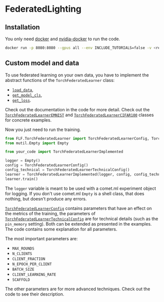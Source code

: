 # FederatedLighting

## Installation

You only need [docker](https://www.docker.com/) and [nvidia-docker](https://github.com/NVIDIA/nvidia-docker) to run the code.

```bash
docker run -p 8080:8080 --gpus all --env INCLUDE_TUTORIALS=false -v <repository directory>:/workspace -w /workspace matech96/ml-workspace python run_emnist100m_sgd_scf.py
```

## Custom model and data

To use federated learning on your own data, you have to implement the abstract functions of the `TorchFederatedLearner` class:
* [`load_data`](https://github.com/matech96/FederatedLighting/blob/master/FLF/TorchFederatedLearner.py#L192-L200),
* [`get_model_cls`](https://github.com/matech96/FederatedLighting/blob/master/FLF/TorchFederatedLearner.py#L203-L209),
* [`get_loss`](https://github.com/matech96/FederatedLighting/blob/master/FLF/TorchFederatedLearner.py#L212-L218).

Check out the documentation in the code for more detail. Check out the [`TorchFederatedLearnerEMNIST`](https://github.com/matech96/FederatedLighting/blob/master/FLF/TorchFederatedLearnerEMNIST.py) and [`TorchFederatedLearnerCIFAR100`](https://github.com/matech96/FederatedLighting/blob/master/FLF/TorchFederatedLearnerCIFAR100.py) classes for concrete examples.

Now you just need to run the training.


```python
from FLF.TorchFederatedLearner import TorchFederatedLearnerConfig, TorchFederatedLearnerTechnicalConfig
from mutil.Empty import Empty

from your_code import TorchFederatedLearnerImplemented

logger = Empty()
config = TorchFederatedLearnerConfig()
config_technical = TorchFederatedLearnerTechnicalConfig()
learner = TorchFederatedLearnerImplemented(logger, config, config_technical)
learner.train()
```

The `logger` variable is meant to be used with a comet.ml experiment object for logging. If you don't use comet.ml `Empty` is a shell class, that does nothing, but doesn't produce any errors.

[`TorchFederatedLearnerConfig`](https://github.com/matech96/FederatedLighting/blob/master/FLF/TorchFederatedLearner.py#L50-L93) contains parameters that have an effect on the metrics of the training, the parameters of [`TorchFederatedLearnerTechnicalConfig`](https://github.com/matech96/FederatedLighting/blob/master/FLF/TorchFederatedLearner.py#L96-L110) are for technical details (such as the `pin_memory` setting). Both can be extended as presented in the examples. The code contains some explanation for all parameters. 

[comment]: <> (You probably want to review all the paramters in `TorchFederatedLearnerConfig` except for)

[comment]: <> (* `SERVER_LEARNING_RATE`)

[comment]: <> (* `SEED`)

[comment]: <> (* )

The most important parameters are:
* `MAX_ROUNDS`
* `N_CLIENTS`
* `CLIENT_FRACTION`
* `N_EPOCH_PER_CLIENT`
* `BATCH_SIZE`
* `CLIENT_LEARNING_RATE`
* `SCAFFOLD`

The other parameters are for more advanced techniques. Check out the code to see their description.